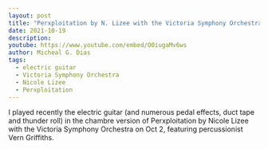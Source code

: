 ```yaml
---
layout: post
title: "Perxploitation by N. Lizee with the Victoria Symphony Orchestra"
date: 2021-10-19
description: 
youtube: https://www.youtube.com/embed/O0iugaMv6ws
author: Micheal G. Dias
tags:
  - electric guitar
  - Victoria Symphony Orchestra
  - Nicole Lizee
  - Perxploitation
---
```


I played recently the electric guitar (and numerous pedal effects, duct tape and thunder roll) in the chambre version of Perxploitation by Nicole Lizee with the Victoria Symphony Orchestra on Oct 2, featuring percussionist Vern Griffiths.

